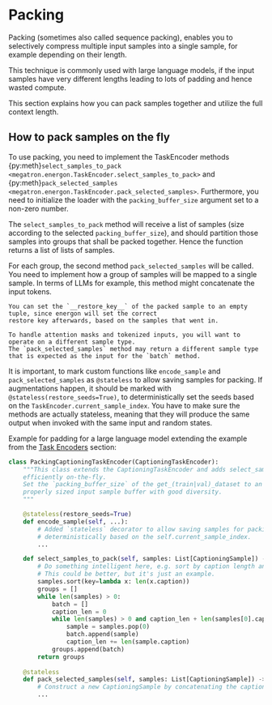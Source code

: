 <!--- Copyright (c) 2024, NVIDIA CORPORATION.
SPDX-License-Identifier: BSD-3-Clause -->

# Packing

Packing (sometimes also called sequence packing), enables you to selectively compress multiple
input samples into a single sample, for example depending on their length.

This technique is commonly used with large language models, if the input samples have very different
lengths leading to lots of padding and hence wasted compute.

This section explains how you can pack samples together and utilize the full context length.

## How to pack samples on the fly

To use packing, you need to implement the TaskEncoder methods {py:meth}`select_samples_to_pack <megatron.energon.TaskEncoder.select_samples_to_pack>`
and {py:meth}`pack_selected_samples <megatron.energon.TaskEncoder.pack_selected_samples>`.
Furthermore, you need to initialize the loader with the `packing_buffer_size` argument set to a non-zero number.

The `select_samples_to_pack` method will receive a list of samples (size according to the selected `packing_buffer_size`),
and should partition those samples into groups that shall be packed together. Hence the function returns
a list of lists of samples.

For each group, the second method `pack_selected_samples` will be called. You need to implement how a group of
samples will be mapped to a single sample. In terms of LLMs for example, this method might concatenate the input tokens.


```{warning}
You can set the `__restore_key__` of the packed sample to an empty tuple, since energon will set the correct
restore key afterwards, based on the samples that went in.
```

```{warning}
To handle attention masks and tokenized inputs, you will want to operate on a different sample type.
The `pack_selected_samples` method may return a different sample type that is expected as the input for the `batch` method.
```

It is important, to mark custom functions like `encode_sample` and `pack_selected_samples` as `@stateless` to allow saving
samples for packing. If augmentations happen, it should be marked with
`@stateless(restore_seeds=True)`, to deterministically set the seeds based on the `TaskEncoder.current_sample_index`.
You have to make sure the methods are actually stateless, meaning that they will produce the same output when invoked
with the same input and random states.

Example for padding for a large language model extending the example from the [Task Encoders](task_encoders) section:

```python
class PackingCaptioningTaskEncoder(CaptioningTaskEncoder):
    """This class extends the CaptioningTaskEncoder and adds select_samples_to_pack and pack_selected_samples for packing samples
    efficiently on-the-fly.
    Set the `packing_buffer_size` of the get_(train|val)_dataset to an accordingly large number to get a
    properly sized input sample buffer with good diversity.
    """

    @stateless(restore_seeds=True)
    def encode_sample(self, ...):
        # Added `stateless` decorator to allow saving samples for packing. Will set the seed
        # deterministically based on the self.current_sample_index.
        ...

    def select_samples_to_pack(self, samples: List[CaptioningSample]) -> List[List[CaptioningSample]]:
        # Do something intelligent here, e.g. sort by caption length and concat where possible.
        # This could be better, but it's just an example.
        samples.sort(key=lambda x: len(x.caption))
        groups = []
        while len(samples) > 0:
            batch = []
            caption_len = 0
            while len(samples) > 0 and caption_len + len(samples[0].caption) < self.max_length:
                sample = samples.pop(0)
                batch.append(sample)
                caption_len += len(sample.caption)
            groups.append(batch)
        return groups
    
    @stateless
    def pack_selected_samples(self, samples: List[CaptioningSample]) -> CaptioningSample:
        # Construct a new CaptioningSample by concatenating the captions
        ...

```
